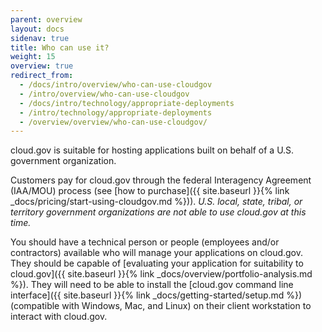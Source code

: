 ```yaml
---
parent: overview
layout: docs
sidenav: true
title: Who can use it?
weight: 15
overview: true
redirect_from:
  - /docs/intro/overview/who-can-use-cloudgov
  - /intro/overview/who-can-use-cloudgov
  - /docs/intro/technology/appropriate-deployments
  - /intro/technology/appropriate-deployments
  - /overview/overview/who-can-use-cloudgov/
---
```


cloud.gov is suitable for hosting applications built on behalf of a U.S. government organization.

Customers pay for cloud.gov through the federal Interagency Agreement (IAA/MOU) process (see [how to purchase]({{ site.baseurl }}{% link _docs/pricing/start-using-cloudgov.md %})). *U.S. local, state, tribal, or territory government organizations are not able to use cloud.gov at this time.*
 
You should have a technical person or people (employees and/or contractors) available who will manage your applications on cloud.gov. They should be capable of [evaluating your application for suitability to cloud.gov]({{ site.baseurl }}{% link _docs/overview/portfolio-analysis.md %}). They will need to be able to install the [cloud.gov command line interface]({{ site.baseurl }}{% link _docs/getting-started/setup.md %}) (compatible with Windows, Mac, and Linux) on their client workstation to interact with cloud.gov.

